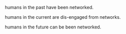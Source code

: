 humans in the past have been networked.

humans in the current are dis-engaged from networks.

humans in the future can be been networked.